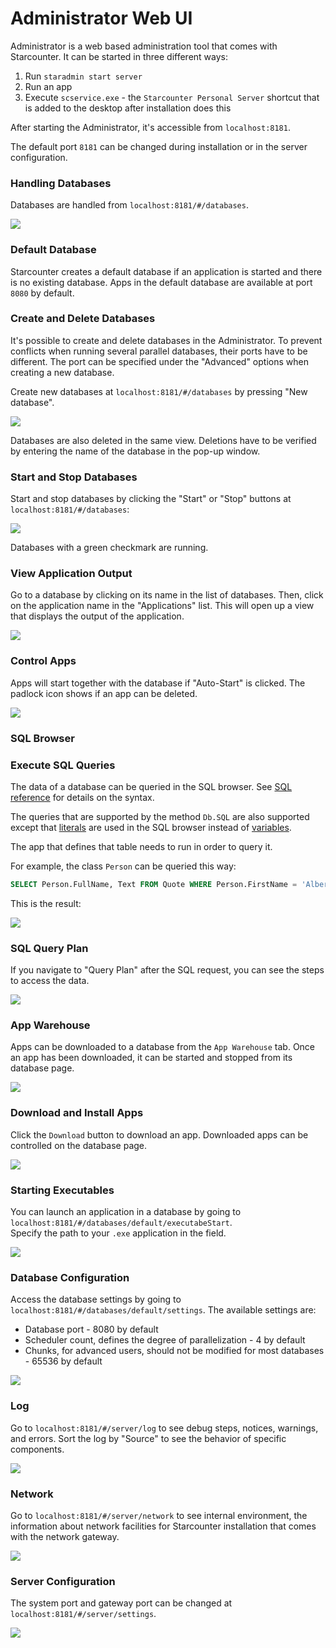 # Administrator Web UI

Administrator is a web based administration tool that comes with Starcounter. It can be started in three different ways:  
1. Run `staradmin start server`  
2. Run an app  
3. Execute `scservice.exe` - the `Starcounter Personal Server` shortcut that is added to the desktop after installation does this

After starting the Administrator, it's accessible from `localhost:8181`.

The default port `8181` can be changed during installation or in the server configuration.

### Handling Databases

Databases are handled from `localhost:8181/#/databases`.



![](../../.gitbook/assets/1%20%281%29.png)



### Default Database

Starcounter creates a default database if an application is started and there is no existing database. Apps in the default database are available at port `8080` by default.

### Create and Delete Databases

It's possible to create and delete databases in the Administrator. To prevent conflicts when running several parallel databases, their ports have to be different. The port can be specified under the "Advanced" options when creating a new database.

Create new databases at `localhost:8181/#/databases` by pressing "New database".



![](../../.gitbook/assets/3%20%281%29.png)



Databases are also deleted in the same view. Deletions have to be verified by entering the name of the database in the pop-up window.

### Start and Stop Databases

Start and stop databases by clicking the "Start" or "Stop" buttons at `localhost:8181/#/databases`:



![](../../.gitbook/assets/56%20%281%29.png)



Databases with a green checkmark are running.

### View Application Output

Go to a database by clicking on its name in the list of databases. Then, click on the application name in the "Applications" list. This will open up a view that displays the output of the application.



![](../../.gitbook/assets/appoutput2%20%281%29.gif)



### Control Apps

Apps will start together with the database if "Auto-Start" is clicked. The padlock icon shows if an app can be deleted.



![](../../.gitbook/assets/database.png)



### SQL Browser

### Execute SQL Queries

The data of a database can be queried in the SQL browser. See [SQL reference](../sql/) for details on the syntax.

The queries that are supported by the method `Db.SQL` are also supported except that [literals](../sql/literals.md) are used in the SQL browser instead of [variables](../database/variables.md).

The app that defines that table needs to run in order to query it.

For example, the class `Person` can be queried this way:

```sql
SELECT Person.FullName, Text FROM Quote WHERE Person.FirstName = 'Albert'
```

This is the result:



![](../../.gitbook/assets/screenshot-2015-10-02-17.23.40.png)



### SQL Query Plan

If you navigate to "Query Plan" after the SQL request, you can see the steps to access the data.



![](../../.gitbook/assets/5%20%281%29.png)



### App Warehouse

Apps can be downloaded to a database from the `App Warehouse` tab. Once an app has been downloaded, it can be started and stopped from its database page.



![](../../.gitbook/assets/appstoretab%20%281%29.png)



### Download and Install Apps

Click the `Download` button to download an app. Downloaded apps can be controlled on the database page.



![](../../.gitbook/assets/appstore1.png)



### Starting Executables

You can launch an application in a database by going to `localhost:8181/#/databases/default/executabeStart`.  
Specify the path to your `.exe` application in the field.



![](../../.gitbook/assets/6.png)



### Database Configuration

Access the database settings by going to `localhost:8181/#/databases/default/settings`. The available settings are:

* Database port - 8080 by default
* Scheduler count, defines the degree of parallelization - 4 by default
* Chunks, for advanced users, should not be modified for most databases - 65536 by default



![](../../.gitbook/assets/7%20%281%29.png)



### Log

Go to `localhost:8181/#/server/log` to see debug steps, notices, warnings, and errors. Sort the log by "Source" to see the behavior of specific components.



![](../../.gitbook/assets/8%20%281%29.png)



### Network

Go to `localhost:8181/#/server/network` to see internal environment, the information about network facilities for Starcounter installation that comes with the network gateway.



![](../../.gitbook/assets/9.png)



### Server Configuration

The system port and gateway port can be changed at `localhost:8181/#/server/settings`.



![](../../.gitbook/assets/10.png)



